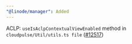 ```yaml
---
"@linode/manager": Added
---
```


ACLP: `useIsAclpContextualViewEnabled` method in `cloudpulse/Util/utils.ts file` ([#12517](https://github.com/linode/manager/pull/12517))
